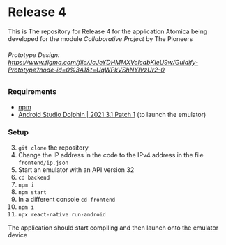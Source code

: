 # Release 4

This is The repository for Release 4 for the application Atomica being developed for the module *Collaborative Project* by The Pioneers

###### Prototype Design: https://www.figma.com/file/JcJeYDHMMXVelcdbKIeU9w/Guidify-Prototype?node-id=0%3A1&t=UqWPkVShNYlVzUr2-0

### Requirements
- [npm](https://nodejs.org/en/download/)
- [Android Studio Dolphin | 2021.3.1 Patch 1](https://developer.android.com/studio/archive) (to launch the emulator)


### Setup
3. `git clone` the repository
1. Change the IP address in the code to the IPv4 address in the file `frontend/ip.json`
2. Start an emulator with an API version 32
4. `cd backend`
5. `npm i`
6. `npm start`
7. In a different console `cd frontend`
8. `npm i`
9. `npx react-native run-android`


The application should start compiling and then launch onto the emulator device
